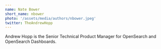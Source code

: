 ```yaml
---
name: Nate Bower
short_name: nbower
photo: '/assets/media/authors/nbower.jpeg'
twitter: TheAndrewHopp
---
```


Andrew Hopp is the Senior Technical Product Manager for OpenSearch and OpenSearch Dashboards. 